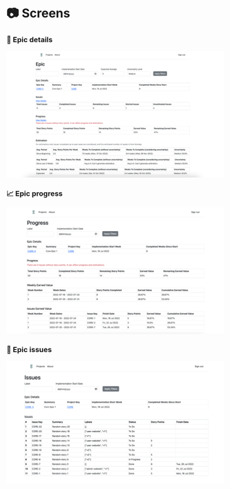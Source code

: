 # :camera: Screens

### :book: Epic details
![Epic details](images/1_epic_details.png)

### :chart_with_upwards_trend: Epic progress
![Epic progress](images/2_epic_progress.png)

### :bookmark: Epic issues
![Epic issues](images/3_epic_issues.png)
